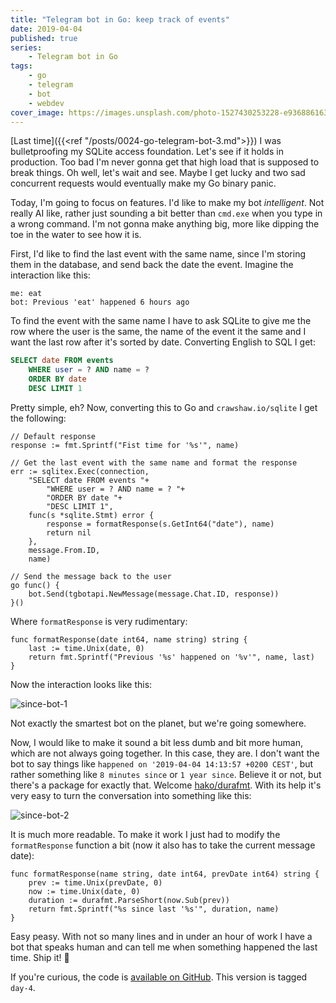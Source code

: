 ```yaml
---
title: "Telegram bot in Go: keep track of events"
date: 2019-04-04
published: true
series:
    - Telegram bot in Go
tags:
    - go
    - telegram
    - bot
    - webdev
cover_image: https://images.unsplash.com/photo-1527430253228-e93688616381
---
```


[Last time]({{<ref "/posts/0024-go-telegram-bot-3.md">}}) I was bulletproofing my SQLite access foundation. Let's see if it holds in production. Too bad I'm never gonna get that high load that is supposed to break things. Oh well, let's wait and see. Maybe I get lucky and two sad concurrent requests would eventually make my Go binary panic.

Today, I'm going to focus on features. I'd like to make my bot *intelligent*. Not really AI like, rather just sounding a bit better than `cmd.exe` when you type in a wrong command. I'm not gonna make anything big, more like dipping the toe in the water to see how it is.

First, I'd like to find the last event with the same name, since I'm storing them in the database, and send back the date the event. Imagine the interaction like this:

```
me: eat
bot: Previous 'eat' happened 6 hours ago
```

To find the event with the same name I have to ask SQLite to give me the row where the user is the same, the name of the event it the same and I want the last row after it's sorted by date. Converting English to SQL I get:

```sql
SELECT date FROM events
    WHERE user = ? AND name = ?
    ORDER BY date
    DESC LIMIT 1
```

Pretty simple, eh? Now, converting this to Go and `crawshaw.io/sqlite` I get the following:

```golang
// Default response
response := fmt.Sprintf("Fist time for '%s'", name)

// Get the last event with the same name and format the response
err := sqlitex.Exec(connection,
    "SELECT date FROM events "+
        "WHERE user = ? AND name = ? "+
        "ORDER BY date "+
        "DESC LIMIT 1",
    func(s *sqlite.Stmt) error {
        response = formatResponse(s.GetInt64("date"), name)
        return nil
    },
    message.From.ID,
    name)

// Send the message back to the user
go func() {
    bot.Send(tgbotapi.NewMessage(message.Chat.ID, response))
}()
```

Where `formatResponse` is very rudimentary:

```golang
func formatResponse(date int64, name string) string {
    last := time.Unix(date, 0)
    return fmt.Sprintf("Previous '%s' happened on '%v'", name, last)
}
```

Now the interaction looks like this:

![since-bot-1](https://i.imgur.com/mqD0QVf.png)

Not exactly the smartest bot on the planet, but we're going somewhere.

Now, I would like to make it sound a bit less dumb and bit more human, which are not always going together. In this case, they are. I don't want the bot to say things like `happened on '2019-04-04 14:13:57 +0200 CEST'`, but rather something like `8 minutes since` or `1 year since`. Believe it or not, but there's a package for exactly that. Welcome [hako/durafmt](https://github.com/hako/durafmt). With its help it's very easy to turn the conversation into something like this:

![since-bot-2](https://i.imgur.com/1SBahPw.png)

It is much more readable. To make it work I just had to modify the `formatResponse` function a bit (now it also has to take the current message date):

```golang
func formatResponse(name string, date int64, prevDate int64) string {
    prev := time.Unix(prevDate, 0)
    now := time.Unix(date, 0)
    duration := durafmt.ParseShort(now.Sub(prev))
    return fmt.Sprintf("%s since last '%s'", duration, name)
}
```

Easy peasy. With not so many lines and in under an hour of work I have a bot that speaks human and can tell me when something happened the last time. Ship it! 🚢

If you're curious, the code is [available on GitHub](https://github.com/detunized/since-bot/tree/day-4). This version is tagged `day-4`.
